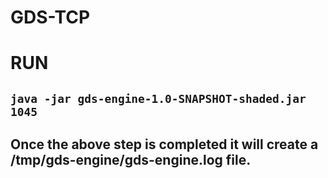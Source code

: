 # GDS-TCP

# RUN
## ```java -jar gds-engine-1.0-SNAPSHOT-shaded.jar 1045```
## Once the above step is completed it will create a /tmp/gds-engine/gds-engine.log file.
